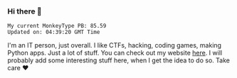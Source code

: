 ### Hi there 👋
<!-- PB START -->
```
My current MonkeyType PB: 85.59
Updated on: 04:39:20 GMT Time
```
<!-- PB END -->
I'm an IT person, just overall. I like CTFs, hacking, coding games, making Python apps. Just a lot of stuff.
You can check out my website [here](https://skill3472.github.io/).
I will probably add some interesting stuff here, when I get the idea to do so. Take care ❤️
